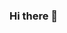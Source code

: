 ### Hi there 👋

<!--
**MitchGunsolus/MitchGunsolus** is a ✨ _special_ ✨ repository because its `README.md` (this file) appears on your GitHub profile.

Here are some ideas to get you started:

- 🔭 I’m currently working on Developing projects.
- 🌱 I’m currently learning Java, HTML, CSS and JavaScript.
- 👀 I’m interested in furthering my skills in the above languages and landing within a Software development role.
- 💬 Ask me about my hobbies!
- 📫 Personal Website in development; plan on completion for this summer.

